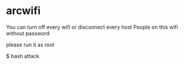 # arcwifi
You can turn off every wifi or disconnect every host
People on this wifi without password

please run it as root

$ bash attack
